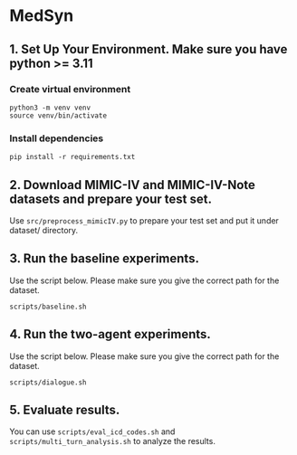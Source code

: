 # MedSyn

## 1. Set Up Your Environment. Make sure you have python >= 3.11 

### Create virtual environment
```
python3 -m venv venv
source venv/bin/activate
```
### Install dependencies
```
pip install -r requirements.txt
```

## 2. Download MIMIC-IV and MIMIC-IV-Note datasets and prepare your test set.

Use ```src/preprocess_mimicIV.py``` to prepare your test set and put it under dataset/ directory.

## 3. Run the baseline experiments.

Use the script below. Please make sure you give the correct path for the dataset.
```
scripts/baseline.sh
```
## 4. Run the two-agent experiments.
Use the script below. Please make sure you give the correct path for the dataset.
```
scripts/dialogue.sh
```

## 5. Evaluate results.

You can use ```scripts/eval_icd_codes.sh``` and ```scripts/multi_turn_analysis.sh``` to analyze the results.
